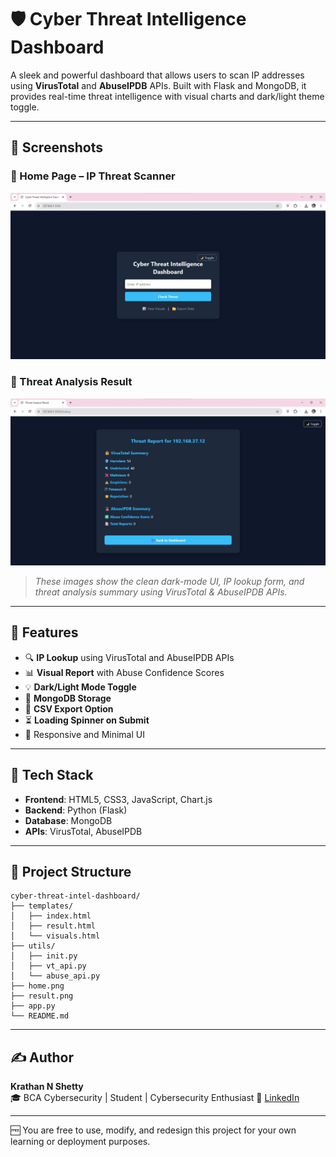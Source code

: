 # 🛡️ Cyber Threat Intelligence Dashboard

A sleek and powerful dashboard that allows users to scan IP addresses using **VirusTotal** and **AbuseIPDB** APIs. Built with Flask and MongoDB, it provides real-time threat intelligence with visual charts and dark/light theme toggle.

---

## 📸 Screenshots

### 🔹 Home Page – IP Threat Scanner
![Home Page](./index.jpg)

### 🔹 Threat Analysis Result
![Result Page](./results.jpg)

> _These images show the clean dark-mode UI, IP lookup form, and threat analysis summary using VirusTotal & AbuseIPDB APIs._

---

## 🚀 Features

- 🔍 **IP Lookup** using VirusTotal and AbuseIPDB APIs
- 📊 **Visual Report** with Abuse Confidence Scores
- 💡 **Dark/Light Mode Toggle**
- 💾 **MongoDB Storage**
- 📁 **CSV Export Option**
- ⏳ **Loading Spinner on Submit**
- 🎯 Responsive and Minimal UI

---

## 🧠 Tech Stack

- **Frontend**: HTML5, CSS3, JavaScript, Chart.js  
- **Backend**: Python (Flask)  
- **Database**: MongoDB  
- **APIs**: VirusTotal, AbuseIPDB  

---

## 📁 Project Structure

```
cyber-threat-intel-dashboard/
├── templates/
│   ├── index.html
│   ├── result.html
│   └── visuals.html
├── utils/
│   ├── init.py
│   ├── vt_api.py
│   └── abuse_api.py
├── home.png
├── result.png
├── app.py
└── README.md
```

---

## ✍️ Author

**Krathan N Shetty**  
🎓 BCA Cybersecurity | Student |  Cybersecurity Enthusiast
🔗 [LinkedIn](https://www.linkedin.com/in/shettykrathan)

---

🆓 You are free to use, modify, and redesign this project for your own learning or deployment purposes.
